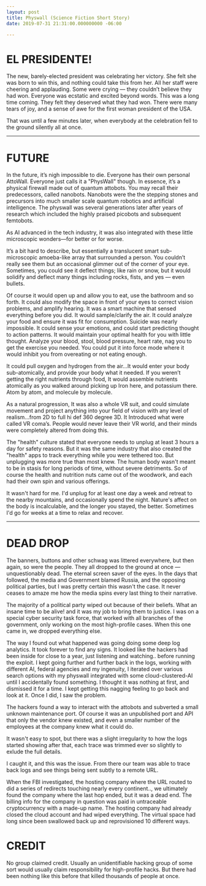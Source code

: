 ```yaml
---
layout: post
title: Physwall (Science Fiction Short Story)
date: 2019-07-31 21:31:00.000000000 -06:00

---
```


# EL PRESIDENTE!
The new, barely-elected president was celebrating her victory.  She felt she was born to win this, and nothing could take this from her. All her staff were cheering and applauding. Some were crying — they couldn’t believe they had won.  Everyone was ecstatic and excited beyond words. This was a long time coming. They felt they deserved what they had won. There were many tears of joy, and a sense of awe for the first woman president of the USA.


That was until a few minutes later, when everybody at the celebration fell to the ground silently all at once.


---
# FUTURE
In the future, it’s nigh impossible to die. Everyone has their own personal AttoWall. Everyone just calls it a "PhysWall" though. In essence, it’s a physical firewall made out of quantum attobots.  You may recall their predecessors, called nanobots. Nanobots were the the stepping stones and precursors into much smaller scale quantum robotics and artificial intelligence. The physwall was several generations later after years of research which included the highly praised picobots and  subsequent femtobots.


As AI advanced in the tech industry, it was also integrated with these little microscopic wonders—for better or for worse.


It’s a bit hard to describe, but essentially a translucent smart sub-microscopic amoeba-like array that surrounded a person.  You couldn’t really see them but an occasional glimmer out of the corner of your eye. Sometimes, you could see it deflect things; like rain or snow, but it would solidify and deflect many things including rocks, fists, and yes — even bullets.


Of course it would open up and allow you to eat, use the bathroom and so forth. It could also modify the space in front of your eyes to correct vision problems, and amplify hearing.
It was a smart machine that sensed everything before you did.
It would sample/clarify the air.
It could analyze your food and ensure it was fit for consumption.
Suicide was nearly impossible. It could sense your emotions, and could start predicting thought to action patterns.
It would maintain your optimal health for you with little thought. 
Analyze your blood, stool, blood pressure, heart rate, nag you to get the exercise you needed.
You could put it into force mode where it would inhibit you from overeating or not eating enough.

It could pull oxygen and hydrogen from the air...It would enter your body sub-atomically, and provide your body what it needed.  If you weren’t getting the right nutrients through food, It would assemble nutrients atomically as you walked around picking up Iron here, and potassium there. Atom by atom, and molecule by molecule.


As a natural progression, It was also a whole VR suit, and could simulate movement and project anything into your field of vision with any level of realism...from 2D to full hi def 360 degree 3D. It Introduced what were called VR coma’s. People would never leave their VR world, and their minds were completely altered from doing this. 

The "health" culture stated that everyone needs to unplug at least 3 hours a day for safety reasons. But it was the same industry that also created the "health" apps to track everything while you were tethered too.  But unplugging was more true than most knew. The human body wasn't meant to be in stasis for long periods of time, without severe detriments. So of course the health and nutrition nuts came out of the woodwork, and each had their own spin and various offerings.

It wasn't hard for me. I'd unplug for at least one day a week and retreat to the nearby mountains, and occasionally spend the night. Nature's affect on the body is incalculable, and the longer you stayed, the better. Sometimes I'd go for weeks at a time to relax and recover.

---

# DEAD DROP
The banners, buttons and other schwag was littered everywhere, but then again, so were the people. They all dropped to the ground at once — unquestionably dead. The eternal screen saver of the eyes.  In the days that followed, the media and Government blamed Russia, and the opposing political parties, but I was pretty certain this wasn't the case. It never ceases to amaze me how the media spins every last thing to their narrative.

The majority of a political party wiped out because of their beliefs. What an insane time to be alive! and it was my job to bring them to justice. I was on a special cyber security task force, that worked with all branches of the government, only working on the most high-profile cases. When this one came in, we dropped everything else.

The way I found out what happened was going doing some deep log analytics. It took forever to find any signs. It looked like the hackers had been inside for close to a year, just listening and watching.. before running the exploit.  I kept going further and further back in the logs, working with different AI, federal agencies and my ingenuity, I iterated over various search options with my physwall integrated with some cloud-clustered-AI until I accidentally found something. I thought it was nothing at first, and dismissed it for a time. I kept getting this nagging feeling to go back and look at it. Once I did, I saw the problem.

The hackers found a way to interact with the attobots and subverted a small unknown maintenance port. Of course it was an unpublished port and API that only the vendor knew existed, and even a smaller number of the employees at the company knew what it could do.

It wasn't easy to spot, but there was a slight irregularity to how the logs started showing after that, each trace was trimmed ever so slightly to exlude the full details.

I caught it, and this was the issue. From there our team was able to trace back logs and see things being sent subtly to a remote URL.

When the FBI investigated, the hosting company where the URL routed to did a series of redirects touching nearly every continent.., we ultimately found the company where the last hop ended, but it was a dead end. The billing info for the company in question was paid in untraceable cryptocurrency with a made-up name. The hosting company had already closed the cloud account and had wiped everything. The virtual space had long since been swallowed back up and reprovisioned 10 different ways. 

# CREDIT
No group claimed credit. Usually an unidentifiable hacking group of some sort would usually claim responsibility for high-profile hacks. But there had been nothing like this before that killed thousands of people at once.
